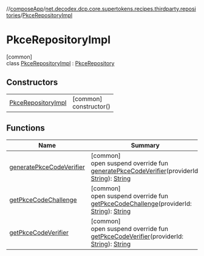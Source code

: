 //[composeApp](../../../index.md)/[net.decodex.dcp.core.supertokens.recipes.thirdparty.repositories](../index.md)/[PkceRepositoryImpl](index.md)

# PkceRepositoryImpl

[common]\
class [PkceRepositoryImpl](index.md) : [PkceRepository](../-pkce-repository/index.md)

## Constructors

| | |
|---|---|
| [PkceRepositoryImpl](-pkce-repository-impl.md) | [common]<br>constructor() |

## Functions

| Name | Summary |
|---|---|
| [generatePkceCodeVerifier](generate-pkce-code-verifier.md) | [common]<br>open suspend override fun [generatePkceCodeVerifier](generate-pkce-code-verifier.md)(providerId: [String](https://kotlinlang.org/api/latest/jvm/stdlib/kotlin/-string/index.html)): [String](https://kotlinlang.org/api/latest/jvm/stdlib/kotlin/-string/index.html) |
| [getPkceCodeChallenge](get-pkce-code-challenge.md) | [common]<br>open suspend override fun [getPkceCodeChallenge](get-pkce-code-challenge.md)(providerId: [String](https://kotlinlang.org/api/latest/jvm/stdlib/kotlin/-string/index.html)): [String](https://kotlinlang.org/api/latest/jvm/stdlib/kotlin/-string/index.html) |
| [getPkceCodeVerifier](get-pkce-code-verifier.md) | [common]<br>open suspend override fun [getPkceCodeVerifier](get-pkce-code-verifier.md)(providerId: [String](https://kotlinlang.org/api/latest/jvm/stdlib/kotlin/-string/index.html)): [String](https://kotlinlang.org/api/latest/jvm/stdlib/kotlin/-string/index.html) |
